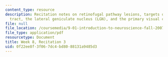 ```yaml
---
content_type: resource
description: Recitation notes on retinofugal pathway lesions, targets of the optic
  tract, the lateral geniculate nucleus (LGN), and the primary visual cortex.
file: null
file_location: /coursemedia/9-01-introduction-to-neuroscience-fall-2007/0f22ee8f3f067dc4bd8088131a9485d3_wk08_hand102407.pdf
file_type: application/pdf
resourcetype: Document
title: Week 8, Recitation 3
uid: 0f22ee8f-3f06-7dc4-bd80-88131a9485d3
---
```

